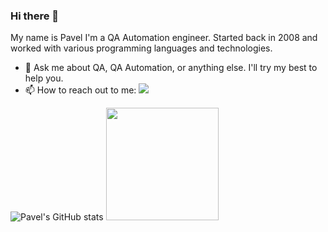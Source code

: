 ### Hi there 👋
My name is Pavel
I'm a QA Automation engineer.
Started back in 2008 and worked with various programming languages and technologies.

<!--
- 🔭 I’m currently looking for a new career opportunity, so if you are looking for help to build QA for your company, reach out to me on [<img src="https://img.shields.io/badge/linkedin-%230077B5.svg?&style=for-the-badge&logo=linkedin&logoColor=white" />](https://strongin.qa)
-->
- 💬 Ask me about QA, QA Automation, or anything else. I'll try my best to help you.
- 📫 How to reach out to me: [<img src="https://img.shields.io/badge/linkedin-%230077B5.svg?&style=for-the-badge&logo=linkedin&logoColor=white" />](https://strongin.qa)


![Pavel's GitHub stats](https://github-readme-stats-cohuk.vercel.app/api?username=CoHuK&count_private=true&hide_border=true&layout=compact&theme=radical) <img height="180em" src="https://github-readme-stats-phi-opal.vercel.app/api/top-langs/?username=CoHuK&show_icons=true&hide_border=true&layout=compact&count_private=true&langs_count=8&theme=radical"/>

<!--
**CoHuK/CoHuK** is a ✨ _special_ ✨ repository because its `README.md` (this file) appears on your GitHub profile.

Here are some ideas to get you started:

- 🔭 I’m currently working on ...
- 🌱 I’m currently learning ...
- 👯 I’m looking to collaborate on ...
- 🤔 I’m looking for help with ...
- 💬 Ask me about ...
- 📫 How to reach me: ...
- 😄 Pronouns: ...
- ⚡ Fun fact: ...
-->
